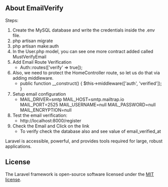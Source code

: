 ## About EmailVerify

Steps:

1. Create the MySQL database and write the credentials inside the .env file.
2. php artisan migrate
3. php artisan make:auth
4. In the User.php model, you can see one more contract added called  MustVerifyEmail
5. Add Email Route Verification 
   - Auth::routes(['verify' => true]);
6. Also, we need to protect the HomeController route, so let us do that via adding middleware.
   -   public function __construct()
        {
            $this->middleware(['auth', 'verified']);
        }
7. Setup email configuration
   -    MAIL_DRIVER=smtp
        MAIL_HOST=smtp.mailtrap.io
        MAIL_PORT=2525
        MAIL_USERNAME=null
        MAIL_PASSWORD=null
        MAIL_ENCRYPTION=null
8. Test the email verification:
   -    http://localhost:8000/register
9. Check the Email and Click on the link 
   -    To verify check the database also and see value of email_verified_at

Laravel is accessible, powerful, and provides tools required for large, robust applications.


## License

The Laravel framework is open-source software licensed under the [MIT license](https://opensource.org/licenses/MIT).

